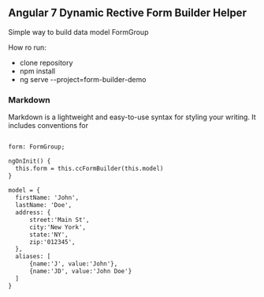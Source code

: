 ## Angular 7 Dynamic Rective Form Builder Helper  

Simple way to build data model FormGroup 

How ro run:
- clone repository 
- npm install
- ng serve --project=form-builder-demo

### Markdown

Markdown is a lightweight and easy-to-use syntax for styling your writing. It includes conventions for

```markdown

form: FormGroup;

ngOnInit() {
  this.form = this.ccFormBuilder(this.model)
}
  
model = {
  firstName: 'John',
  lastName: 'Doe',
  address: {
      street:'Main St',
      city:'New York',
      state:'NY',
      zip:'012345',
  },
  aliases: [
      {name:'J', value:'John'},
      {name:'JD', value:'John Doe'}
  ]
}

```


